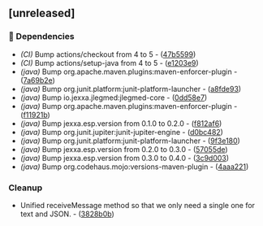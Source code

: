 ## [unreleased]

### 🤖 Dependencies

- *(CI)* Bump actions/checkout from 4 to 5 - ([47b5599](https://github.com/jexxa-projects/JLegMedKafka/commit/47b55996640e233e5bff91c1420b042490cbd225))
- *(CI)* Bump actions/setup-java from 4 to 5 - ([e1203e9](https://github.com/jexxa-projects/JLegMedKafka/commit/e1203e9651b0c9e6e43f542f4008e543707e770a))
- *(java)* Bump org.apache.maven.plugins:maven-enforcer-plugin - ([7a69b2e](https://github.com/jexxa-projects/JLegMedKafka/commit/7a69b2ef05b18b99054b9b72ad9832e65aa7ad45))
- *(java)* Bump org.junit.platform:junit-platform-launcher - ([a8fde93](https://github.com/jexxa-projects/JLegMedKafka/commit/a8fde93ccc58747af59e87a90ac6fe9f78486ec2))
- *(java)* Bump io.jexxa.jlegmed:jlegmed-core - ([0dd58e7](https://github.com/jexxa-projects/JLegMedKafka/commit/0dd58e7cc29b0b240c2c6abd22421844bc592073))
- *(java)* Bump org.apache.maven.plugins:maven-enforcer-plugin - ([f11921b](https://github.com/jexxa-projects/JLegMedKafka/commit/f11921bf64702b70672815409919ea1047017528))
- *(java)* Bump jexxa.esp.version from 0.1.0 to 0.2.0 - ([f812af6](https://github.com/jexxa-projects/JLegMedKafka/commit/f812af6007cbe9120cba8af1bdd525784928f2ba))
- *(java)* Bump org.junit.jupiter:junit-jupiter-engine - ([d0bc482](https://github.com/jexxa-projects/JLegMedKafka/commit/d0bc482d7f3874e0ae416402cfb1aad331022333))
- *(java)* Bump org.junit.platform:junit-platform-launcher - ([9f3e180](https://github.com/jexxa-projects/JLegMedKafka/commit/9f3e180eff07e449e8bb90a51c55131112d6011f))
- *(java)* Bump jexxa.esp.version from 0.2.0 to 0.3.0 - ([57055de](https://github.com/jexxa-projects/JLegMedKafka/commit/57055de032df3711ce2d2c096ffdeb5ccb097213))
- *(java)* Bump jexxa.esp.version from 0.3.0 to 0.4.0 - ([3c9d003](https://github.com/jexxa-projects/JLegMedKafka/commit/3c9d00397936832511f85489939bfa14e326d154))
- *(java)* Bump org.codehaus.mojo:versions-maven-plugin - ([4aaa221](https://github.com/jexxa-projects/JLegMedKafka/commit/4aaa221b7b7c1396697a9a90148e6e710f8cfa20))

### Cleanup

- Unified receiveMessage method so that we only need a single one for text and JSON. - ([3828b0b](https://github.com/jexxa-projects/JLegMedKafka/commit/3828b0b5736b99f5f11fc2c4b36a9e6113baaf5d))

<!-- generated by git-cliff -->
